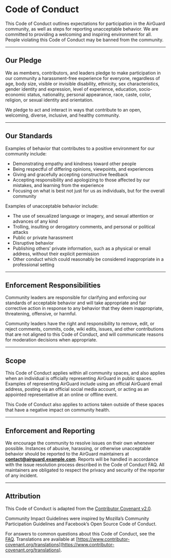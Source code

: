 # Code of Conduct

This Code of Conduct outlines expectations for participation in the AirGuard community, as well as steps for reporting unacceptable behavior. We are committed to providing a welcoming and inspiring environment for all. People violating this Code of Conduct may be banned from the community.

---

## Our Pledge

We as members, contributors, and leaders pledge to make participation in our community a harassment-free experience for everyone, regardless of age, body size, visible or invisible disability, ethnicity, sex characteristics, gender identity and expression, level of experience, education, socio-economic status, nationality, personal appearance, race, caste, color, religion, or sexual identity and orientation.

We pledge to act and interact in ways that contribute to an open, welcoming, diverse, inclusive, and healthy community.

---

## Our Standards

Examples of behavior that contributes to a positive environment for our community include:

- Demonstrating empathy and kindness toward other people  
- Being respectful of differing opinions, viewpoints, and experiences  
- Giving and gracefully accepting constructive feedback  
- Accepting responsibility and apologizing to those affected by our mistakes, and learning from the experience  
- Focusing on what is best not just for us as individuals, but for the overall community  

Examples of unacceptable behavior include:

- The use of sexualized language or imagery, and sexual attention or advances of any kind  
- Trolling, insulting or derogatory comments, and personal or political attacks  
- Public or private harassment  
- Disruptive behavior  
- Publishing others’ private information, such as a physical or email address, without their explicit permission  
- Other conduct which could reasonably be considered inappropriate in a professional setting  

---

## Enforcement Responsibilities

Community leaders are responsible for clarifying and enforcing our standards of acceptable behavior and will take appropriate and fair corrective action in response to any behavior that they deem inappropriate, threatening, offensive, or harmful.

Community leaders have the right and responsibility to remove, edit, or reject comments, commits, code, wiki edits, issues, and other contributions that are not aligned to this Code of Conduct, and will communicate reasons for moderation decisions when appropriate.

---

## Scope

This Code of Conduct applies within all community spaces, and also applies when an individual is officially representing AirGuard in public spaces. Examples of representing AirGuard include using an official AirGuard email address, posting via an official social media account, or acting as an appointed representative at an online or offline event.

This Code of Conduct also applies to actions taken outside of these spaces that have a negative impact on community health.

---

## Enforcement and Reporting

We encourage the community to resolve issues on their own whenever possible. Instances of abusive, harassing, or otherwise unacceptable behavior should be reported to the AirGuard maintainers at **contact@airguard.example.com**. Reports will be handled in accordance with the issue resolution process described in the Code of Conduct FAQ. All maintainers are obligated to respect the privacy and security of the reporter of any incident.

---

## Attribution

This Code of Conduct is adapted from the [Contributor Covenant v2.0](https://www.contributor-covenant.org/version/2/0/code_of_conduct.html).

Community Impact Guidelines were inspired by Mozilla’s Community Participation Guidelines and Facebook’s Open Source Code of Conduct.

For answers to common questions about this Code of Conduct, see the [FAQ](https://www.contributor-covenant.org/faq). Translations are available at [https://www.contributor-covenant.org/translations](https://www.contributor-covenant.org/translations).

